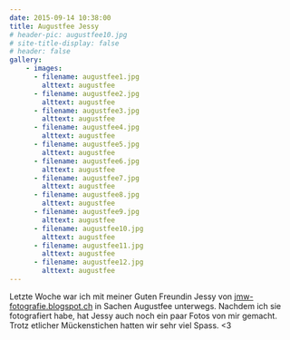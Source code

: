 ```yaml
---
date: 2015-09-14 10:38:00
title: Augustfee Jessy
# header-pic: augustfee10.jpg
# site-title-display: false
# header: false
gallery: 
    - images:
      - filename: augustfee1.jpg
        alttext: augustfee
      - filename: augustfee2.jpg
        alttext: augustfee
      - filename: augustfee3.jpg
        alttext: augustfee
      - filename: augustfee4.jpg
        alttext: augustfee
      - filename: augustfee5.jpg
        alttext: augustfee
      - filename: augustfee6.jpg
        alttext: augustfee
      - filename: augustfee7.jpg
        alttext: augustfee
      - filename: augustfee8.jpg
        alttext: augustfee
      - filename: augustfee9.jpg
        alttext: augustfee
      - filename: augustfee10.jpg
        alttext: augustfee
      - filename: augustfee11.jpg
        alttext: augustfee
      - filename: augustfee12.jpg
        alttext: augustfee
---
```

Letzte Woche war ich mit meiner Guten Freundin Jessy von [jmw-fotografie.blogspot.ch](http://jmw-fotografie.blogspot.ch/) in Sachen Augustfee unterwegs. Nachdem ich sie fotografiert habe, hat Jessy auch noch ein paar Fotos von mir gemacht. Trotz etlicher Mückenstichen hatten wir sehr viel Spass.
&lt;3
